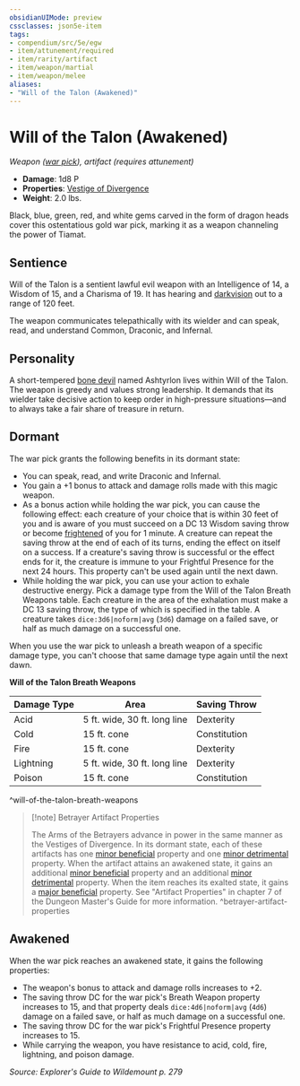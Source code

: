 ```yaml
---
obsidianUIMode: preview
cssclasses: json5e-item
tags:
- compendium/src/5e/egw
- item/attunement/required
- item/rarity/artifact
- item/weapon/martial
- item/weapon/melee
aliases: 
- "Will of the Talon (Awakened)"
---
```

# Will of the Talon (Awakened)
*Weapon ([war pick](2-Mechanics/CLI/items/war-pick.md)), artifact (requires attunement)*  

- **Damage**: 1d8 P
- **Properties**: [Vestige of Divergence](2-Mechanics/CLI/rules/item-properties.md#Vestige%20of%20Divergence)
- **Weight**: 2.0 lbs.

Black, blue, green, red, and white gems carved in the form of dragon heads cover this ostentatious gold war pick, marking it as a weapon channeling the power of Tiamat.

## Sentience

Will of the Talon is a sentient lawful evil weapon with an Intelligence of 14, a Wisdom of 15, and a Charisma of 19. It has hearing and [darkvision](2-Mechanics/CLI/rules/senses.md#Darkvision) out to a range of 120 feet.

The weapon communicates telepathically with its wielder and can speak, read, and understand Common, Draconic, and Infernal.

## Personality

A short-tempered [bone devil](2-Mechanics/CLI/bestiary/fiend/bone-devil.md) named Ashtyrlon lives within Will of the Talon. The weapon is greedy and values strong leadership. It demands that its wielder take decisive action to keep order in high-pressure situations—and to always take a fair share of treasure in return.

## Dormant

The war pick grants the following benefits in its dormant state:

- You can speak, read, and write Draconic and Infernal.  
- You gain a +1 bonus to attack and damage rolls made with this magic weapon.  
- As a bonus action while holding the war pick, you can cause the following effect: each creature of your choice that is within 30 feet of you and is aware of you must succeed on a DC 13 Wisdom saving throw or become [frightened](2-Mechanics/CLI/rules/conditions.md#Frightened) of you for 1 minute. A creature can repeat the saving throw at the end of each of its turns, ending the effect on itself on a success. If a creature's saving throw is successful or the effect ends for it, the creature is immune to your Frightful Presence for the next 24 hours. This property can't be used again until the next dawn.  
- While holding the war pick, you can use your action to exhale destructive energy. Pick a damage type from the Will of the Talon Breath Weapons table. Each creature in the area of the exhalation must make a DC 13 saving throw, the type of which is specified in the table. A creature takes `dice:3d6|noform|avg` (`3d6`) damage on a failed save, or half as much damage on a successful one.  

When you use the war pick to unleash a breath weapon of a specific damage type, you can't choose that same damage type again until the next dawn.

**Will of the Talon Breath Weapons**

| Damage Type | Area | Saving Throw |
|-------------|------|--------------|
| Acid | 5 ft. wide, 30 ft. long line | Dexterity |
| Cold | 15 ft. cone | Constitution |
| Fire | 15 ft. cone | Dexterity |
| Lightning | 5 ft. wide, 30 ft. long line | Dexterity |
| Poison | 15 ft. cone | Constitution |
^will-of-the-talon-breath-weapons

> [!note] Betrayer Artifact Properties
> 
> The Arms of the Betrayers advance in power in the same manner as the Vestiges of Divergence. In its dormant state, each of these artifacts has one [minor beneficial](2-Mechanics/CLI/tables/artifact-properties-minor-beneficial-properties.md) property and one [minor detrimental](2-Mechanics/CLI/tables/artifact-properties-minor-detrimental-properties.md) property. When the artifact attains an awakened state, it gains an additional [minor beneficial](2-Mechanics/CLI/tables/artifact-properties-minor-beneficial-properties.md) property and an additional [minor detrimental](2-Mechanics/CLI/tables/artifact-properties-minor-detrimental-properties.md) property. When the item reaches its exalted state, it gains a [major beneficial](2-Mechanics/CLI/tables/artifact-properties-major-beneficial-properties.md) property. See "Artifact Properties" in chapter 7 of the Dungeon Master's Guide for more information.
^betrayer-artifact-properties

## Awakened

When the war pick reaches an awakened state, it gains the following properties:

- The weapon's bonus to attack and damage rolls increases to +2.  
- The saving throw DC for the war pick's Breath Weapon property increases to 15, and that property deals `dice:4d6|noform|avg` (`4d6`) damage on a failed save, or half as much damage on a successful one.  
- The saving throw DC for the war pick's Frightful Presence property increases to 15.  
- While carrying the weapon, you have resistance to acid, cold, fire, lightning, and poison damage.  

*Source: Explorer's Guide to Wildemount p. 279*